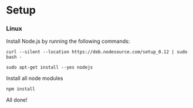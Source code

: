 # Setup
### Linux

Install Node.js by running the following commands:

  `curl --silent --location https://deb.nodesource.com/setup_0.12 | sudo bash -`
 
  `sudo apt-get install --yes nodejs`

Install all node modules

  `npm install`

All done!
